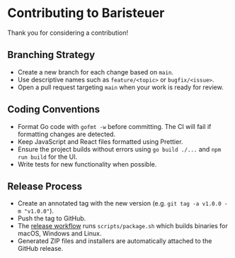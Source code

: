 # Contributing to Baristeuer

Thank you for considering a contribution!

## Branching Strategy
- Create a new branch for each change based on `main`.
- Use descriptive names such as `feature/<topic>` or `bugfix/<issue>`.
- Open a pull request targeting `main` when your work is ready for review.

## Coding Conventions
- Format Go code with `gofmt -w` before committing. The CI will fail if formatting changes are detected.
- Keep JavaScript and React files formatted using Prettier.
- Ensure the project builds without errors using `go build ./...` and `npm run build` for the UI.
- Write tests for new functionality when possible.

## Release Process
- Create an annotated tag with the new version (e.g. `git tag -a v1.0.0 -m "v1.0.0"`).
- Push the tag to GitHub.
- The [release workflow](.github/workflows/release.yml) runs `scripts/package.sh` which builds binaries for macOS, Windows and Linux.
- Generated ZIP files and installers are automatically attached to the GitHub release.

